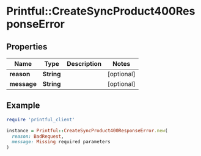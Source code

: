 # Printful::CreateSyncProduct400ResponseError

## Properties

| Name | Type | Description | Notes |
| ---- | ---- | ----------- | ----- |
| **reason** | **String** |  | [optional] |
| **message** | **String** |  | [optional] |

## Example

```ruby
require 'printful_client'

instance = Printful::CreateSyncProduct400ResponseError.new(
  reason: BadRequest,
  message: Missing required parameters
)
```

